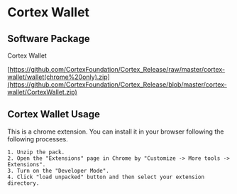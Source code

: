 # Cortex Wallet

## Software Package

Cortex Wallet 

[https://github.com/CortexFoundation/Cortex_Release/raw/master/cortex-wallet/wallet(chrome%20only).zip](https://github.com/CortexFoundation/Cortex_Release/blob/master/cortex-wallet/CortexWallet.zip)

## Cortex Wallet Usage

This is a chrome extension. You can install it in your browser following the following processes.

```
1. Unzip the pack.
2. Open the "Extensions" page in Chrome by "Customize -> More tools -> Extensions".
3. Turn on the "Developer Mode".
4. Click "load unpacked" button and then select your extension directory.
```
